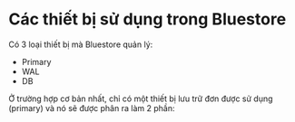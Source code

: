 # Các thiết bị sử dụng trong Bluestore
Có 3 loại thiết bị mà Bluestore quản lý:
- Primary
- WAL
- DB

Ở trường hợp cơ bản nhất, chỉ có một thiết bị lưu trữ đơn được sử dụng (primary) và nó sẽ được phân ra làm 2 phần:

